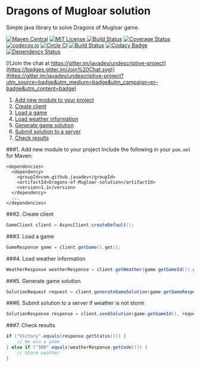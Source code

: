 # Dragons of Mugloar solution
Simple java library to solve Dragons of Mugloar game.

[![Maven Central](https://img.shields.io/maven-central/v/com.github.javadev/Dragons-of-Mugloar-solution.svg)](http://search.maven.org/#search%7Cga%7C1%7Cg%3A%22com.github.javadev%22%20AND%20a%3A%22Dragons-of-Mugloar-solution%22)
[![MIT License](http://img.shields.io/badge/license-MIT-green.svg) ](https://github.com/javadev/undescriptive-project/blob/master/LICENSE)
[![Build Status](https://secure.travis-ci.org/javadev/undescriptive-project.svg)](https://travis-ci.org/javadev/undescriptive-project)
[![Coverage Status](https://coveralls.io/repos/javadev/undescriptive-project/badge.svg?branch=master)](https://coveralls.io/r/javadev/undescriptive-project)
[![codecov.io](http://codecov.io/github/javadev/undescriptive-project/coverage.svg?branch=master)](http://codecov.io/github/javadev/undescriptive-project?branch=master)
[![Circle CI](https://circleci.com/gh/javadev/undescriptive-project.svg?style=badge)](https://circleci.com/gh/javadev/undescriptive-project)
[![Build Status](https://drone.io/github.com/javadev/undescriptive-project/status.png)](https://drone.io/github.com/javadev/undescriptive-project/latest)
[![Codacy Badge](https://api.codacy.com/project/badge/Grade/1ef9ebbd64c64745915d78621af8bb7a)](https://www.codacy.com/app/javadev75/undescriptive-project?utm_source=github.com&amp;utm_medium=referral&amp;utm_content=javadev/undescriptive-project&amp;utm_campaign=Badge_Grade)
[![Dependency Status](https://www.versioneye.com/user/projects/578ef4b688bf880040a26eae/badge.svg?style=flat)](https://www.versioneye.com/user/projects/578ef4b688bf880040a26eae)

[![Join the chat at https://gitter.im/javadev/undescriptive-project](https://badges.gitter.im/Join%20Chat.svg)](https://gitter.im/javadev/undescriptive-project?utm_source=badge&utm_medium=badge&utm_campaign=pr-badge&utm_content=badge)

1. [Add new module to your project](#1-add-new-module-to-your-project)
2. [Create client](#2-create-client)
3. [Load a game](#3-load-a-game)
4. [Load weather information](#4-load-weather-information)
5. [Generate game solution](#5-generate-game-solution)
6. [Submit solution to a server](#6-submit-solution-to-a-server)
7. [Check results](#7-check-results)


###1. Add new module to your project
Include the following in your `pom.xml` for Maven:

```
<dependencies>
  <dependency>
    <groupId>com.github.javadev</groupId>
    <artifactId>Dragons-of-Mugloar-solution</artifactId>
    <version>1.1</version>
  </dependency>
  ...
</dependencies>
```

###2. Create client

```java
GameClient client = AsyncClient.createDefault();
```

###3. Load a game

```java
GameResponse game = client.getGame().get();
```

###4. Load weather information

```java
WeatherResponse weatherResponse = client.getWeather(game.getGameId()).get();
```

###5. Generate game solution

```java
SolutionRequest request = client.generateGameSolution(game.getGameResponseItem(), weatherResponse);
```

###6. Submit solution to a server if weather is not storm

```java
SolutionResponse response = client.sendSolution(game.getGameId(), request).get();
```

###7. Check results

```java
if ("Victory".equals(response.getStatus())) {
    // We win a game
} else if ("SRO".equals(weatherResponse.getCode())) {
    // Storm weather
}
```
